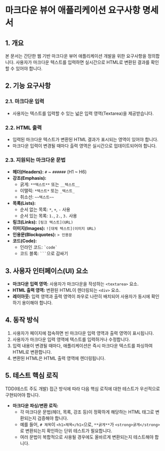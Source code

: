 # 마크다운 뷰어 애플리케이션 요구사항 명세서

## 1. 개요

본 문서는 간단한 웹 기반 마크다운 뷰어 애플리케이션 개발을 위한 요구사항을 정의합니다. 사용자가 마크다운 텍스트를 입력하면 실시간으로 HTML로 변환된 결과를 확인할 수 있어야 합니다.

## 2. 기능 요구사항

### 2.1. 마크다운 입력
- 사용자는 텍스트를 입력할 수 있는 넓은 입력 영역(Textarea)을 제공받습니다.

### 2.2. HTML 출력
- 입력된 마크다운 텍스트가 변환된 HTML 결과가 표시되는 영역이 있어야 합니다.
- 마크다운 입력이 변경될 때마다 출력 영역은 실시간으로 업데이트되어야 합니다.

### 2.3. 지원되는 마크다운 문법
- **헤더(Headers):** `#` ~ `######` (H1 ~ H6)
- **강조(Emphasis):**
    - 굵게: `**텍스트**` 또는 `__텍스트__`
    - 이탤릭: `*텍스트*` 또는 `_텍스트_`
    - 취소선: `~~텍스트~~`
- **목록(Lists):**
    - 순서 없는 목록: `*`, `+`, `-` 사용
    - 순서 있는 목록: `1.`, `2.`, `3.` 사용
- **링크(Links):** `[링크 텍스트](URL)`
- **이미지(Images):** `![대체 텍스트](이미지 URL)`
- **인용문(Blockquotes):** `> 인용문`
- **코드(Code):**
    - 인라인 코드: `` `code` ``
    - 코드 블록: ` ``` `으로 감싸기

## 3. 사용자 인터페이스(UI) 요소

- **마크다운 입력 영역:** 사용자가 마크다운을 작성하는 `<textarea>` 요소.
- **HTML 출력 영역:** 변환된 HTML이 렌더링되는 `<div>` 요소.
- **레이아웃:** 입력 영역과 출력 영역이 좌우로 나란히 배치되어 사용자가 동시에 확인하기 용이해야 합니다.

## 4. 동작 방식

1.  사용자가 페이지에 접속하면 빈 마크다운 입력 영역과 출력 영역이 표시됩니다.
2.  사용자가 마크다운 입력 영역에 텍스트를 입력하거나 수정합니다.
3.  입력 내용이 변경될 때마다, 애플리케이션은 즉시 마크다운 텍스트를 파싱하여 HTML로 변환합니다.
4.  변환된 HTML은 HTML 출력 영역에 렌더링됩니다.

## 5. 테스트 핵심 로직

TDD(테스트 주도 개발) 접근 방식에 따라 다음 핵심 로직에 대한 테스트가 우선적으로 구현되어야 합니다.

- **마크다운 파싱/변환 로직:**
    - 각 마크다운 문법(헤더, 목록, 강조 등)이 정확하게 해당하는 HTML 태그로 변환되는지 검증해야 합니다.
    - 예를 들어, `# 제목`이 `<h1>제목</h1>`으로, `**굵게**`가 `<strong>굵게</strong>`로 변환되는지 확인하는 단위 테스트가 필요합니다.
    - 여러 문법이 복합적으로 사용될 경우에도 올바르게 변환되는지 테스트해야 합니다.
